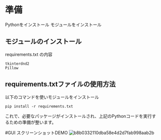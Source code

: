 # 準備
Pythonをインストール
モジュールをインストール

## モジュールのインストール
requirements.txt の内容
```
tkinterdnd2
Pillow
```
## requirements.txtファイルの使用方法
以下のコマンドを使いモジュールをインストール
```
pip install -r requirements.txt
```
これで、必要なパッケージがインストールされ、上記のPythonコードを実行するための準備が整います。

#GUI
スクリーンショットDEMO
![b8b0332110dba58e4d2d7fab998aab2b](https://github.com/user-attachments/assets/c515ba95-bb96-435f-aad4-062aaba6a02c)


